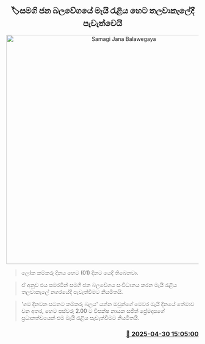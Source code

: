 <p align='center'><b><h2 align='center' title='Samagi Jana Balawegaya's May Day rally to be held in Talawakelle tomorrow'>🏷සමගි ජන බලවේගයේ මැයි රැළිය හෙට තලවාකැලේදී පැවැත්වෙයි</h2></b></p>
<p align='center'><img src='https://helakuru.sgp1.cdn.digitaloceanspaces.com/esana/images/lib/samagi-jana-balawegaya-sjb.jpg' width='600' alt='Samagi Jana Balawegaya's May Day rally to be held in Talawakelle tomorrow'></p>

> ලෝක කම්කරු දිනය හෙට (01) දිනට යෙදී තිබෙනවා.

> ඒ අනුව එය සමරමින් සමගි ජන බලවේගය සංවිධානය කරන මැයි රැළිය තලවාකැලේ නගරයේදී පැවැත්වීමට නියමිතයි.

> 'ගම දිනවන සටනට කම්කරු බලය' යන්න ඔවුන්ගේ මෙවර මැයි දිනයේ තේමාව වන අතර, හෙට පස්වරු 2.00 ට විපක්ෂ නායක සජිත් ප්‍රේමදාසගේ ප්‍රධානත්වයෙන් එම මැයි රැළිය පැවැත්වීමට නියමිතයි.



<h3 align='right'><a href='https://www.helakuru.lk/esana/p/109692/'>📅 2025-04-30 15:05:00</a></h3>
